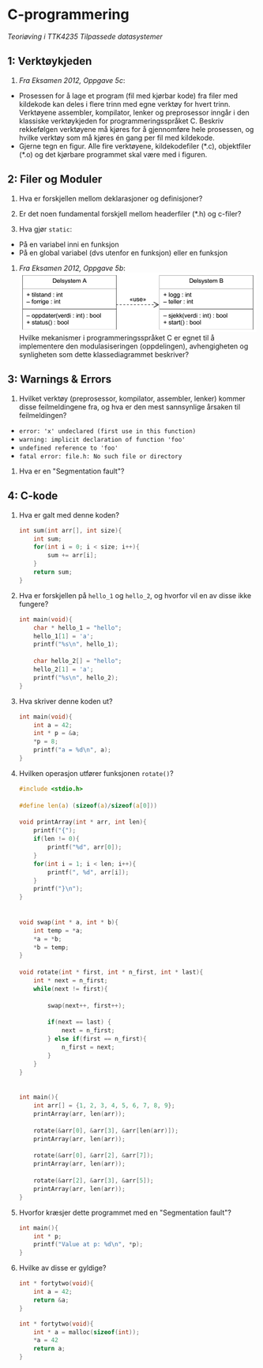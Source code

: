 ﻿
C-programmering
===============
*Teoriøving i TTK4235 Tilpassede datasystemer*


1: Verktøykjeden
----------------

 1. *Fra Eksamen 2012, Oppgave 5c*:
   - Prosessen for å lage et program (fil med kjørbar kode) fra filer med kildekode kan deles i flere trinn med egne verktøy for hvert trinn. Verktøyene assembler, kompilator, lenker og preprosessor inngår i den klassiske verktøykjeden for programmeringsspråket C. Beskriv rekkefølgen verktøyene må kjøres for å gjennomføre hele prosessen, og hvilke verktøy som må kjøres én gang per fil med kildekode.
   - Gjerne tegn en figur. Alle fire verktøyene, kildekodefiler (\*.c), objektfiler (\*.o) og det kjørbare programmet skal være med i figuren.


2: Filer og Moduler
-------------------

 1. Hva er forskjellen mellom deklarasjoner og definisjoner?

 1. Er det noen fundamental forskjell mellom headerfiler (*.h) og c-filer?
 
 1. Hva gjør `static`:
   - På en variabel inni en funksjon
   - På en global variabel (dvs utenfor en funksjon) eller en funksjon

 1. *Fra Eksamen 2012, Oppgave 5b*:
![](2014_kont_1b_klassediagram.png)
Hvilke mekanismer i programmeringsspråket C er egnet til å implementere den modulasiseringen (oppdelingen), avhengigheten og synligheten som dette klassediagrammet beskriver?

3: Warnings & Errors
--------------------

 1. Hvilket verktøy (preprosessor, kompilator, assembler, lenker) kommer disse feilmeldingene fra, og hva er den mest sannsynlige årsaken til feilmeldingen?
   - `error: 'x' undeclared (first use in this function)`
   - `warning: implicit declaration of function 'foo'`
   - `undefined reference to 'foo'`
   - `fatal error: file.h: No such file or directory`

 1. Hva er en "Segmentation fault"?

4: C-kode
---------

 1. Hva er galt med denne koden?

    ```C
    int sum(int arr[], int size){
        int sum;
        for(int i = 0; i < size; i++){
            sum += arr[i];
        }
        return sum;
    }
    ```

 1. Hva er forskjellen på `hello_1` og `hello_2`, og hvorfor vil en av disse ikke fungere?

    ```C
    int main(void){
        char * hello_1 = "hello";
        hello_1[1] = 'a';
        printf("%s\n", hello_1);
        
        char hello_2[] = "hello";
        hello_2[1] = 'a';
        printf("%s\n", hello_2);
    }
    ```

 1. Hva skriver denne koden ut?

    ```C
    int main(void){
        int a = 42;
        int * p = &a;
        *p = 8;
        printf("a = %d\n", a);
    }
    ```

 1. Hvilken operasjon utfører funksjonen `rotate()`?
    ```C
    #include <stdio.h>

    #define len(a) (sizeof(a)/sizeof(a[0]))

    void printArray(int * arr, int len){
        printf("{");
        if(len != 0){
            printf("%d", arr[0]);
        }
        for(int i = 1; i < len; i++){    
            printf(", %d", arr[i]);
        }
        printf("}\n");
    }


    void swap(int * a, int * b){
        int temp = *a;
        *a = *b;
        *b = temp;
    }

    void rotate(int * first, int * n_first, int * last){
        int * next = n_first;
        while(next != first){
            
            swap(next++, first++);
            
            if(next == last) {
                next = n_first;
            } else if(first == n_first){
                n_first = next;
            }
        }
    }


    int main(){
        int arr[] = {1, 2, 3, 4, 5, 6, 7, 8, 9};
        printArray(arr, len(arr));
        
        rotate(&arr[0], &arr[3], &arr[len(arr)]);
        printArray(arr, len(arr));
        
        rotate(&arr[0], &arr[2], &arr[7]);
        printArray(arr, len(arr));
        
        rotate(&arr[2], &arr[3], &arr[5]);
        printArray(arr, len(arr));    
    }
    ```


 1. Hvorfor kræsjer dette programmet med en "Segmentation fault"?

    ```C
    int main(){
        int * p;
        printf("Value at p: %d\n", *p);
    }
    ```

 1. Hvilke av disse er gyldige?

    ```C
    int * fortytwo(void){
        int a = 42;
        return &a;
    }
    ```
    ```C
    int * fortytwo(void){
        int * a = malloc(sizeof(int));
        *a = 42
        return a;
    }
    ```

